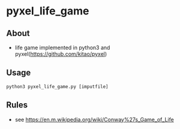 # pyxel_life_game

## About

- life game implemented in python3 and pyxel(https://github.com/kitao/pyxel)

## Usage

```
python3 pyxel_life_game.py [imputfile]
```

## Rules

- see https://en.m.wikipedia.org/wiki/Conway%27s_Game_of_Life

